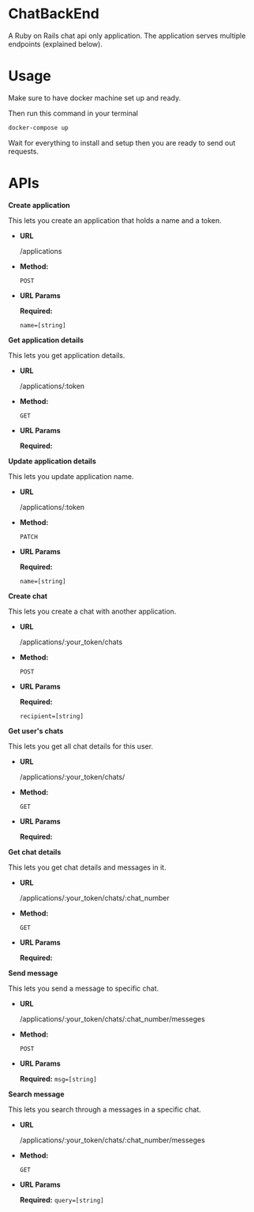 # ChatBackEnd
A Ruby on Rails chat api only application. The application serves multiple endpoints (explained below).
# Usage
Make sure to have docker machine set up and ready.

Then run this command in your terminal
```bash
docker-compose up
```

Wait for everything to install and setup then you are ready to send out requests.

# APIs

**Create application**

  This lets you create an application that holds a name and a token.

* **URL**

  /applications
  
* **Method:**

   `POST` 
  
*  **URL Params**

   **Required:**
 
   `name=[string]`
   
**Get application details**

  This lets you get application details.

* **URL**

  /applications/:token
  
* **Method:**

   `GET` 
  
*  **URL Params**

   **Required:**
   
**Update application details**

  This lets you update application name.

* **URL**

  /applications/:token
  
* **Method:**

   `PATCH` 
  
*  **URL Params**

   **Required:**
 
   `name=[string]`
   
**Create chat**

  This lets you create a chat with another application.

* **URL**

  /applications/:your_token/chats
  
* **Method:**

   `POST` 
  
*  **URL Params**

   **Required:**
 
   `recipient=[string]`
   
**Get user's chats**

  This lets you get all chat details for this user.

* **URL**

  /applications/:your_token/chats/
  
* **Method:**

   `GET` 
  
*  **URL Params**

   **Required:**
   
**Get chat details**

  This lets you get chat details and messages in it.

* **URL**

  /applications/:your_token/chats/:chat_number
  
* **Method:**

   `GET` 
  
*  **URL Params**

   **Required:**
   
**Send message**

  This lets you send a message to specific chat.

* **URL**

  /applications/:your_token/chats/:chat_number/messeges
  
* **Method:**

   `POST` 
  
*  **URL Params**

   **Required:**
   `msg=[string]`
   
**Search message**

  This lets you search through a messages in a specific chat.

* **URL**

  /applications/:your_token/chats/:chat_number/messeges
  
* **Method:**

   `GET` 
  
*  **URL Params**

   **Required:**
   `query=[string]`

  
